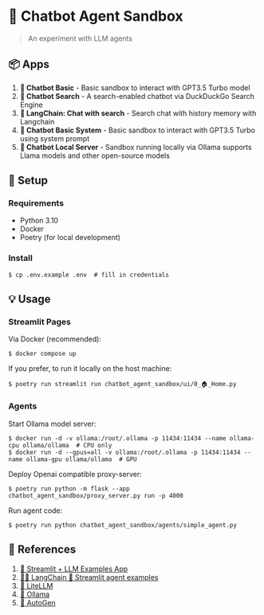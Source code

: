 # 🤖 Chatbot Agent Sandbox
> An experiment with LLM agents

## 📦 Apps

1. **💬 Chatbot Basic** - Basic sandbox to interact with GPT3.5 Turbo model
2. **🔎 Chatbot Search** - A search-enabled chatbot via DuckDuckGo Search Engine
3. **🦜 LangChain: Chat with search** - Search chat with history memory with Langchain
4. **🤖 Chatbot Basic System** - Basic sandbox to interact with GPT3.5 Turbo using system prompt
5. **🏺 Chatbot Local Server** - Sandbox running locally via Ollama supports Llama models and other open-source models

## 🧰 Setup

### Requirements
- Python 3.10
- Docker
- Poetry (for local development)

### Install
```shell
$ cp .env.example .env  # fill in credentials
```

## 💡 Usage

### Streamlit Pages

Via Docker (recommended):
```shell
$ docker compose up
```

If you prefer, to run it locally on the host machine:
```shell
$ poetry run streamlit run chatbot_agent_sandbox/ui/0_🏠_Home.py
```

### Agents

Start Ollama model server:
```shell
$ docker run -d -v ollama:/root/.ollama -p 11434:11434 --name ollama-cpu ollama/ollama  # CPU only
$ docker run -d --gpus=all -v ollama:/root/.ollama -p 11434:11434 --name ollama-gpu ollama/ollama  # GPU
```

Deploy Openai compatible proxy-server:
```shell
$ poetry run python -m flask --app chatbot_agent_sandbox/proxy_server.py run -p 4000
```

Run agent code:
```shell
$ poetry run python chatbot_agent_sandbox/agents/simple_agent.py
```

## 🔗 References

1. [🎈 Streamlit + LLM Examples App](https://github.com/streamlit/llm-examples)
2. [🦜️🔗 LangChain 🤝 Streamlit agent examples](https://github.com/langchain-ai/streamlit-agent)
3. [🚅 LiteLLM](https://docs.litellm.ai/)
4. [🦙 Ollama](https://ollama.ai/)
5. [🥁 AutoGen](https://microsoft.github.io/autogen/)